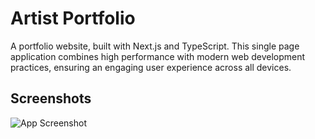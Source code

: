 
# Artist Portfolio 

A  portfolio website, built with Next.js and TypeScript. This single page application combines high performance with modern web development practices, ensuring an engaging user experience across all devices.


## Screenshots

![App Screenshot](https://github.com/user-attachments/assets/219085cf-7421-4245-b015-911614f0ad29)
```

